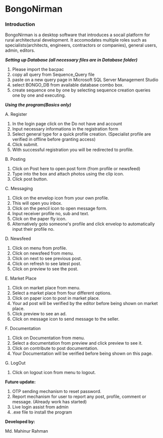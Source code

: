 <h1>BongoNirman</h1>

<h3>Introduction</h3>
<p>BongoNirman is a desktop software that introduces a socail platform for rural architectural development. 
It accomodates multiple roles such as specialists(architects, engineers, contractors or companies), general users, admin, editors.</p>

*****Setting up Database (all necessary files are in Database folder)*****

1. Please import the bacpac 
2. copy all query from Sequence_Query file 
3. paste on a new query page in Microsoft SQL Server Management Studio 
4. select BONGO_DB from available database combo box.
5. create sequence one by one by selecting sequence creation queries one by one and executing. 

*****Using the program(Basics only)*****

A. Register

1. In the login page click on the Do not have and account
2. Input necessary informations in the registration form
3. Select general type for a quick profile creation. (Specialist profile are verified in offline before granting access)
4. Click submit.
5. With successful registration you will be redirected to profile.

B. Posting 

1. Click on Post here to open post form (from profile or newsfeed) 
2. Type into the box and attach photos using the clip icon.
3. Click post button.

C. Messaging

1. Click on the envelop icon from your own profile.
2. This will open you inbox.
3. Click on the pencil icon to open message form.
4. Input receiver profile no, sub and text.
5. Click on the paper fly icon.
6. Alternatively goto someone's profile and click envelop to automatically input their profile no.

D. Newsfeed

1. Click on menu from profile. 
2. Click on newsfeed from menu.
3. Click on next to see previous post.
4. Click on refresh to see latest post.
5. Click on preview to see the post. 

E. Market Place

1. Click on market place from menu.
2. Select a market place from four different options.
3. Click on paper icon to post in market place.
4. Your ad post will be verified by the editor before being shown on market place.
5. Click preview to see an ad.
6. Click on message icon to send message to the seller.

F. Documentation
1. Click on Documentation from menu.
2. Select a documentation from preview and click preview to see it.
3. Click on contribute to post documentation.
4. Your Documentation will be verified before being shown on this page.

G. LogOut
1. Click on logout icon from menu to logout.

**Future update:**
1. OTP sending mechanism to reset password.
2. Report mechanism for user to report any post, profile, comment or message. (Already work has started)
3. Live login assist from admin
4. .exe file to install the program

**Developed by:**

Md. Mahinur Rahman
